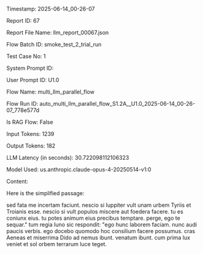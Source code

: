 Timestamp: 2025-06-14_00-26-07

Report ID: 67

Report File Name: llm_report_00067.json

Flow Batch ID: smoke_test_2_trial_run

Test Case No: 1

System Prompt ID: 

User Prompt ID: U1.0

Flow Name: multi_llm_parallel_flow

Flow Run ID: auto_multi_llm_parallel_flow_S1.2A__U1.0_2025-06-14_00-26-07_778e577d

Is RAG Flow: False

Input Tokens: 1239

Output Tokens: 182

LLM Latency (in seconds): 30.722098112106323

Model Used: us.anthropic.claude-opus-4-20250514-v1:0

Content:

Here is the simplified passage:

sed fata me incertam faciunt. nescio si Iuppiter vult unam urbem Tyriis et Troianis esse. nescio si vult populos miscere aut foedera facere. tu es coniunx eius. tu potes animum eius precibus temptare. perge, ego te sequar." tum regia Iuno sic respondit: "ego hunc laborem faciam. nunc audi paucis verbis. ego docebo quomodo hoc consilium facere possumus. cras Aeneas et miserrima Dido ad nemus ibunt. venatum ibunt. cum prima lux veniet et sol orbem terrarum luce teget.
